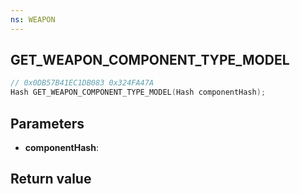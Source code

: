 ```yaml
---
ns: WEAPON
---
```

## GET_WEAPON_COMPONENT_TYPE_MODEL

```c
// 0x0DB57B41EC1DB083 0x324FA47A
Hash GET_WEAPON_COMPONENT_TYPE_MODEL(Hash componentHash);
```


## Parameters
* **componentHash**: 

## Return value
